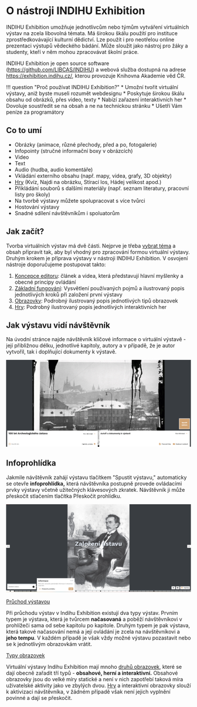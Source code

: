 # O nástroji INDIHU Exhibition

INDIHU Exhibition umožňuje jednotlivcům nebo týmům vytváření virtuálních
výstav na zcela libovolná témata. Má širokou škálu použití pro instituce
zprostředkovávající kulturní dědictví. Lze použít i pro neotřelou online
prezentaci výstupů vědeckého bádání. Může sloužit jako nástroj pro
žáky a studenty, kteří v něm mohou zpracovávat školní práce.

INDIHU Exhibition je open source software
(<https://github.com/LIBCAS/INDIHU>) a webová služba dostupná na adrese
<https://exhibition.indihu.cz/>, kterou provozuje Knihovna Akademie věd
ČR.

!!! question "Proč používat INDIHU Exhibition?"
    * Umožní tvořit virtuální výstavy, aniž byste museli rozumět webdesignu
    * Poskytuje širokou škálu obsahu od obrázků, přes video, texty 
    * Nabízí zařazení interaktivních her
    * Dovoluje soustředit se na obsah a ne na technickou stránku
    * Ušetří Vám peníze za programátory


## Co to umí 

- Obrázky (animace, různé přechody, před a po, fotogalerie)
- Infopointy (stručné informační boxy v obrázcích)
- Video
- Text 
- Audio (hudba, audio komentáře)
- Vkládání externího obsahu (např. mapy, videa, grafy, 3D objekty) 
- [Hry](minihry.md) (Kvíz, Najdi na obrázku, Stírací los, Hádej velikost apod.)
- Přikládání souborů s dalšími materiály (např. seznam literatury, pracovní listy pro školy)
- Na tvorbě výstavy můžete spolupracovat s více tvůrci
- Hostování výstavy
- Snadné sdílení návštěvníkům i spoluatorům
<!-- - Responzivní design (základní prvky výstavy jsou vhodné i pro mobilní zařízení) -->

## Jak začít?

Tvorba virtuálních výstav má dvě části. Nejprve je třeba [vybrat téma](obsah-vystavy.md) a obsah připravit tak, aby byl vhodný pro zpracování formou virtuální výstavy. Druhým krokem je příprava výstavy v nástroji INDIHU Exhibition. V osvojení nástroje doporučujeme postupovat takto: 

1. [Koncepce editoru](koncepce-editoru.md): článek a videa, která představují hlavní myšlenky a obecné principy ovládání
2. [Základní fungování](zaklady.md): Vysvětlení používaných pojmů a ilustrovaný popis jednotlivých kroků při založení první výstavy
3. [Obrazovky](obrazovky.md): Podrobný ilustrovaný popis jednotlivých tipů obrazovek
4. [Hry](minihry.md): Podrobný ilustrovaný popis jednotlivých interaktivních her

## Jak výstavu vidí návštěvník

Na úvodní stránce najde návštěvník klíčové informace o virtuální výstavě - její přibližnou délku, jednotlivé kapitoly,  autory a v případě, že je autor vytvořil, tak i doplňující dokumenty k výstavě.

![](img/start-vystavy-new.png)

## Infoprohlídka

Jakmile návštěvník zahájí výstavu tlačítkem "Spustit výstavu," automaticky se otevře **infoprohlídka,** která návštěvníka postupně provede ovládacími prvky výstavy včetně užitečných klávesových zkratek. Návštěvník ji může přeskočit stlačením tlačítka Přeskočit prohlídku.


![](img/infoprohlídka.png)

<ins>Průchod výstavou

Při průchodu výstav v Indihu Exhibition existují dva typy výstav. Prvním typem je výstava, která je tvůrcem **načasovaná** a poběží návštěvníkovi v prohlížeči sama od sebe kapitolu po kapitole. Druhým typem je pak výstava, která takové načasování nemá a její ovládání je zcela na návštěvníkovi a **jeho tempu**. V každém případě je však vždy možné výstavu pozastavit nebo se k jednotlivým obrazovkám vrátit.

<ins>Typy obrazovek

Virtuální výstavy Indihu Exhibition mají mnoho [druhů obrazovek](obrazovky.md), které se dají obecně zařadit tří typů - **obsahové, herní a interaktivní.**  Obsahové obrazovky jsou do velké míry statické a není v nich zapotřebí taková míra uživatelské aktivity jako ve zbylých dvou. [Hry](minihry.md) a interaktivní obrazovky slouží k aktivizaci návštěvníka, v žádném případě však není jejich vyplnění povinné a dají se přeskočit.

